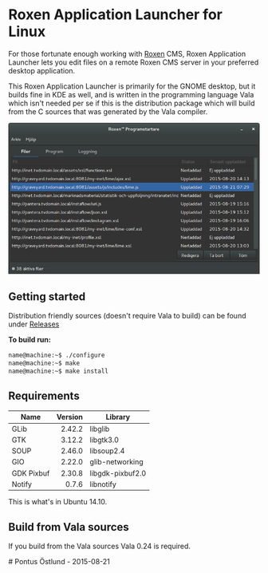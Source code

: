 # Roxen Application Launcher for Linux

For those fortunate enough working with [Roxen](http://roxen.com/) CMS, 
Roxen Application Launcher lets you edit files on a remote Roxen CMS server 
in your preferred desktop application.

This Roxen Application Launcher is primarily for the GNOME desktop, but it 
builds fine in KDE as well, and is written in the programming language Vala 
which isn't needed per se if this is the distribution package which will build 
from the C sources that was generated by the Vala compiler.

![Screenshot](https://raw.githubusercontent.com/poppa/Roxen-Application-Launcher/master/screenshot.png)


## Getting started

Distribution friendly sources (doesn't require Vala to build) can be found under
[Releases](https://github.com/poppa/Roxen-Application-Launcher/releases)

**To build run:**

    name@machine:~$ ./configure
    name@machine:~$ make
    name@machine:~$ make install


## Requirements

| Name       | Version | Library          |
| ---------- | ------: | ---------------- |
| GLib       | 2.42.2  | libglib          |
| GTK        | 3.12.2  | libgtk3.0        |
| SOUP       | 2.46.0  | libsoup2.4       |
| GIO        | 2.22.0  | glib-networking  |
| GDK Pixbuf | 2.30.8  | libgdk-pixbuf2.0 |
| Notify     | 0.7.6   | libnotify        |

This is what's in Ubuntu 14.10.


## Build from Vala sources

If you build from the Vala sources Vala 0.24 is required.

\# Pontus Östlund - 2015-08-21
